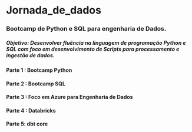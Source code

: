 # Jornada_de_dados

### Bootcamp de Python e SQL para engenharia de Dados. 

##### Objetivo: Desenvolver fluência na linguagem de programação Python e SQL com foco em desenvolvimento de Scripts para processamento e ingestão de dados. 

#### Parte 1 : Bootcamp Python
#### Parte 2 : Bootcamp SQL 
#### Parte 3 : Foco em Azure para Engenharia de Dados 

#### Parte 4 : Databricks
#### Parte 5: dbt core

